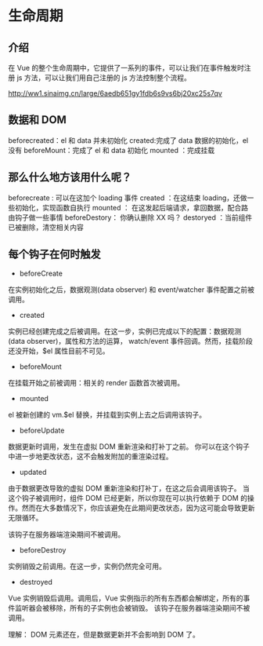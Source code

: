 # 生命周期

## 介绍

在 Vue 的整个生命周期中，它提供了一系列的事件，可以让我们在事件触发时注册 js 方法，可以让我们用自己注册的 js 方法控制整个流程。

http://ww1.sinaimg.cn/large/6aedb651gy1fdb6s9vs6bj20xc25s7qv

## 数据和 DOM

beforecreated：el 和 data 并未初始化
created:完成了 data 数据的初始化，el 没有
beforeMount：完成了 el 和 data 初始化
mounted ：完成挂载

## 那么什么地方该用什么呢？

beforecreate : 可以在这加个 loading 事件
created ：在这结束 loading，还做一些初始化，实现函数自执行
mounted ： 在这发起后端请求，拿回数据，配合路由钩子做一些事情
beforeDestory： 你确认删除 XX 吗？ destoryed ：当前组件已被删除，清空相关内容

## 每个钩子在何时触发

- beforeCreate

在实例初始化之后，数据观测(data observer) 和 event/watcher 事件配置之前被调用。

- created

实例已经创建完成之后被调用。在这一步，实例已完成以下的配置：数据观测(data observer)，属性和方法的运算， watch/event 事件回调。然而，挂载阶段还没开始，\$el 属性目前不可见。

- beforeMount

在挂载开始之前被调用：相关的 render 函数首次被调用。

- mounted

el 被新创建的 vm.\$el 替换，并挂载到实例上去之后调用该钩子。

- beforeUpdate

数据更新时调用，发生在虚拟 DOM 重新渲染和打补丁之前。 你可以在这个钩子中进一步地更改状态，这不会触发附加的重渲染过程。

- updated

由于数据更改导致的虚拟 DOM 重新渲染和打补丁，在这之后会调用该钩子。
当这个钩子被调用时，组件 DOM 已经更新，所以你现在可以执行依赖于 DOM 的操作。然而在大多数情况下，你应该避免在此期间更改状态，因为这可能会导致更新无限循环。

该钩子在服务器端渲染期间不被调用。

- beforeDestroy

实例销毁之前调用。在这一步，实例仍然完全可用。

- destroyed

Vue 实例销毁后调用。调用后，Vue 实例指示的所有东西都会解绑定，所有的事件监听器会被移除，所有的子实例也会被销毁。 该钩子在服务器端渲染期间不被调用。

理解： DOM 元素还在，但是数据更新并不会影响到 DOM 了。
